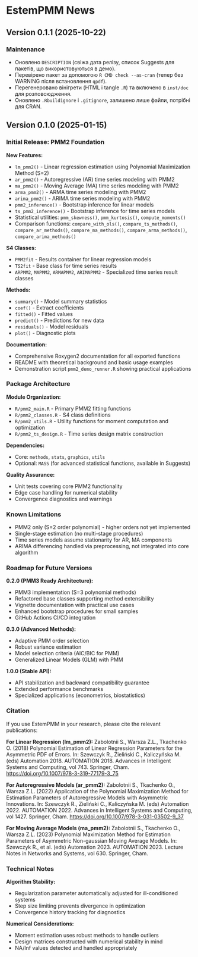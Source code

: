 # EstemPMM News

## Version 0.1.1 (2025-10-22)

### Maintenance

- Оновлено `DESCRIPTION` (свіжа дата релізу, список Suggests для пакетів, що використовуються в демо).
- Перевірено пакет за допомогою `R CMD check --as-cran` (тепер без WARNING після встановлення `qpdf`).
- Перегенеровано вінігрети (HTML і tangle `.R`) та включено в `inst/doc` для розповсюдження.
- Оновлено `.Rbuildignore` і `.gitignore`, залишено лише файли, потрібні для CRAN.

## Version 0.1.0 (2025-01-15)

### Initial Release: PMM2 Foundation

**New Features:**
- `lm_pmm2()` - Linear regression estimation using Polynomial Maximization Method (S=2)
- `ar_pmm2()` - Autoregressive (AR) time series modeling with PMM2
- `ma_pmm2()` - Moving Average (MA) time series modeling with PMM2
- `arma_pmm2()` - ARMA time series modeling with PMM2
- `arima_pmm2()` - ARIMA time series modeling with PMM2
- `pmm2_inference()` - Bootstrap inference for linear models
- `ts_pmm2_inference()` - Bootstrap inference for time series models
- Statistical utilities: `pmm_skewness()`, `pmm_kurtosis()`, `compute_moments()`
- Comparison functions: `compare_with_ols()`, `compare_ts_methods()`, `compare_ar_methods()`, `compare_ma_methods()`, `compare_arma_methods()`, `compare_arima_methods()`

**S4 Classes:**
- `PMM2fit` - Results container for linear regression models
- `TS2fit` - Base class for time series results
- `ARPMM2`, `MAPMM2`, `ARMAPMM2`, `ARIMAPMM2` - Specialized time series result classes

**Methods:**
- `summary()` - Model summary statistics
- `coef()` - Extract coefficients
- `fitted()` - Fitted values
- `predict()` - Predictions for new data
- `residuals()` - Model residuals
- `plot()` - Diagnostic plots

**Documentation:**
- Comprehensive Roxygen2 documentation for all exported functions
- README with theoretical background and basic usage examples
- Demonstration script `pmm2_demo_runner.R` showing practical applications

### Package Architecture

**Module Organization:**
- `R/pmm2_main.R` - Primary PMM2 fitting functions
- `R/pmm2_classes.R` - S4 class definitions
- `R/pmm2_utils.R` - Utility functions for moment computation and optimization
- `R/pmm2_ts_design.R` - Time series design matrix construction

**Dependencies:**
- Core: `methods`, `stats`, `graphics`, `utils`
- Optional: `MASS` (for advanced statistical functions, available in Suggests)

**Quality Assurance:**
- Unit tests covering core PMM2 functionality
- Edge case handling for numerical stability
- Convergence diagnostics and warnings

### Known Limitations

- PMM2 only (S=2 order polynomial) - higher orders not yet implemented
- Single-stage estimation (no multi-stage procedures)
- Time series models assume stationarity for AR, MA components
- ARIMA differencing handled via preprocessing, not integrated into core algorithm

### Roadmap for Future Versions

**0.2.0 (PMM3 Ready Architecture):**
- PMM3 implementation (S=3 polynomial methods)
- Refactored base classes supporting method extensibility
- Vignette documentation with practical use cases
- Enhanced bootstrap procedures for small samples
- GitHub Actions CI/CD integration

**0.3.0 (Advanced Methods):**
- Adaptive PMM order selection
- Robust variance estimation
- Model selection criteria (AIC/BIC for PMM)
- Generalized Linear Models (GLM) with PMM

**1.0.0 (Stable API):**
- API stabilization and backward compatibility guarantee
- Extended performance benchmarks
- Specialized applications (econometrics, biostatistics)

### Citation

If you use EstemPMM in your research, please cite the relevant publications:

**For Linear Regression (lm_pmm2):**
Zabolotnii S., Warsza Z.L., Tkachenko O. (2018) Polynomial Estimation of Linear
Regression Parameters for the Asymmetric PDF of Errors. In: Szewczyk R.,
Zieliński C., Kaliczyńska M. (eds) Automation 2018. AUTOMATION 2018. Advances in
Intelligent Systems and Computing, vol 743. Springer, Cham.
https://doi.org/10.1007/978-3-319-77179-3_75

**For Autoregressive Models (ar_pmm2):**
Zabolotnii S., Tkachenko O., Warsza Z.L. (2022) Application of the Polynomial
Maximization Method for Estimation Parameters of Autoregressive Models with
Asymmetric Innovations. In: Szewczyk R., Zieliński C., Kaliczyńska M. (eds)
Automation 2022. AUTOMATION 2022. Advances in Intelligent Systems and Computing,
vol 1427. Springer, Cham. https://doi.org/10.1007/978-3-031-03502-9_37

**For Moving Average Models (ma_pmm2):**
Zabolotnii S., Tkachenko O., Warsza Z.L. (2023) Polynomial Maximization Method
for Estimation Parameters of Asymmetric Non-gaussian Moving Average Models. In:
Szewczyk R., et al. (eds) Automation 2023. AUTOMATION 2023. Lecture Notes in
Networks and Systems, vol 630. Springer, Cham.

### Technical Notes

**Algorithm Stability:**
- Regularization parameter automatically adjusted for ill-conditioned systems
- Step size limiting prevents divergence in optimization
- Convergence history tracking for diagnostics

**Numerical Considerations:**
- Moment estimation uses robust methods to handle outliers
- Design matrices constructed with numerical stability in mind
- NA/Inf values detected and handled appropriately
